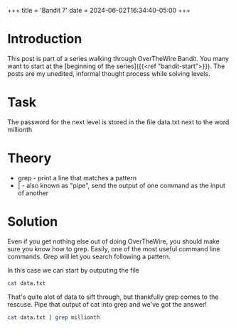 +++
title = 'Bandit 7'
date = 2024-06-02T16:34:40-05:00
+++

# Introduction
This post is part of a series walking through OverTheWire Bandit.  You many want to start at the [beginning of the series]({{<ref "bandit-start">}}).  The posts are my unedited, informal thought process while solving levels. 

# Task
The password for the next level is stored in the file data.txt next to the word millionth

# Theory
- grep - print a line that matches a pattern
- | - also known as "pipe", send the output of one command as the input of another

# Solution
Even if you get nothing else out of doing OverTheWire, you should make sure you know how to grep.  Easily, one of the most useful command line commands.  Grep will let you search following a pattern.

In this case we can start by outputing the file
```bash 
cat data.txt
```

That's quite alot of data to sift through, but thankfully grep comes to the rescuse.  Pipe that output of cat into grep and we've got the answer!

```bash
cat data.txt | grep millionth
```